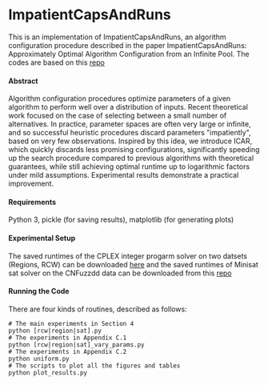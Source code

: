 # ImpatientCapsAndRuns
This is an implementation of ImpatientCapsAndRuns, an algorithm configuration procedure described in the paper ImpatientCapsAndRuns: Approximately Optimal Algorithm Configuration from an Infinite Pool. The codes are based on this [repo](https://github.com/deepmind/leaps-and-bounds)

#### Abstract 
Algorithm configuration procedures optimize parameters of a given algorithm to perform well over a distribution of inputs. Recent theoretical work focused on the case of selecting between a small number of alternatives. In practice, parameter spaces are often very large or infinite, and so successful heuristic procedures discard parameters "impatiently", based on very few observations. Inspired by this idea, we introduce ICAR, which quickly discards less promising configurations, significantly speeding up the search procedure compared to previous algorithms with theoretical guarantees, while still achieving optimal runtime up to logarithmic factors under mild assumptions. Experimental results demonstrate a practical improvement.

#### Requirements
Python 3, pickle (for saving results), matplotlib (for generating plots)  

#### Experimental Setup
The saved runtimes of the CPLEX integer progarm solver on two datsets (Regions, RCW) can be downloaded [here](https://www.cs.ubc.ca/~drgraham/datasets.html) and the saved runtimes of Minisat sat solver on the CNFuzzdd data can be downloaded from this [repo](https://github.com/deepmind/leaps-and-bounds)

#### Running the Code
There are four kinds of routines, described as follows:
```
# The main experiments in Section 4
python [rcw|region|sat].py
# The experiments in Appendix C.1
python [rcw|region|sat]_vary_params.py
# The experiments in Appendix C.2
python uniform.py
# The scripts to plot all the figures and tables
python plot_results.py
``` 
